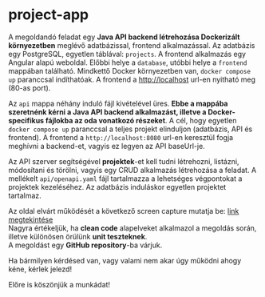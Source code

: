 # project-app

A megoldandó feladat egy **Java API backend létrehozása Dockerizált környezetben** meglévő adatbázissal, frontend alkalmazással. 
Az adatbázis egy PostgreSQL, egyetlen táblával: `projects`. A frontend alkalmazás egy Angular alapú weboldal. 
Előbbi helye a `database`, utóbbi helye a `frontend` mappában található.
Mindkettő Docker környezetben van, `docker compose up` paranccsal indíthatóak. A frontend a [http://localhost](http://localhost) url-en nyitható meg (80-as port).

Az `api` mappa néhány induló fájl kivételével üres. **Ebbe a mappába szeretnénk kérni a Java API backend alkalmazást, illetve a Docker-specifikus fájlokba az oda vonatkozó részeket**.
A cél, hogy egyetlen `docker compose up` paranccsal a teljes projekt elinduljon (adatbázis, API és frontend). A frontend a `http://localhost:8080` url-en keresztül fogja meghívni a backend-et, vagyis ez legyen az API baseUrl-je.

Az API szerver segítségével **projektek**-et kell tudni létrehozni, listázni, módosítani és törölni, vagyis egy CRUD alkalmazás létrehozása a feladat.
A mellékelt `api/openapi.yaml` fájl tartalmazza a lehetséges végpontokat a projektek kezeléséhez. Az adatbázis induláskor egyetlen projektet tartalmaz.

Az oldal elvárt működését a következő screen capture mutatja be: [link megtekintése](https://e1.pcloud.link/publink/show?code=XZitDzZ3B772xudjuFuAtFT8URorLxoCrIy)
<br>
Nagyra értékeljük, ha **clean code** alapelveket alkalmazol a megoldás során, illetve különösen örülünk **unit teszteknek**.
<br>
A megoldást egy **GitHub repository**-ba várjuk.

Ha bármilyen kérdésed van, vagy valami nem akar úgy működni ahogy kéne, kérlek jelezd!

Előre is köszönjük a munkádat!
